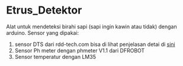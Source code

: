 # Etrus_Detektor
Alat untuk mendeteksi birahi sapi (sapi ingin kawin atau tidak) dengan arduino.
Sensor yang dipakai:
1. sensor DTS dari rdd-tech.com bisa di lihat penjelasan detai di [sini](https://www.depoinovasi.com/produk-510-sensor-konduktivitas--tds--kadar-garam.html)
2. Sensor Ph meter dengan phmeter V1.1 dari DFROBOT
3. Sensor temperatur dengan LM35
  
